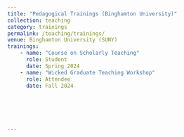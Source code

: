 ```yaml
---
title: "Pedagogical Trainings (Binghamton University)"
collection: teaching
category: trainings
permalink: /teaching/trainings/
venue: Binghamton University (SUNY)
trainings:
    - name: "Course on Scholarly Teaching"
      role: Student
      date: Spring 2024
    - name: "Wicked Graduate Teaching Workshop"
      role: Attendee
      date: Fall 2024

    




---
```



